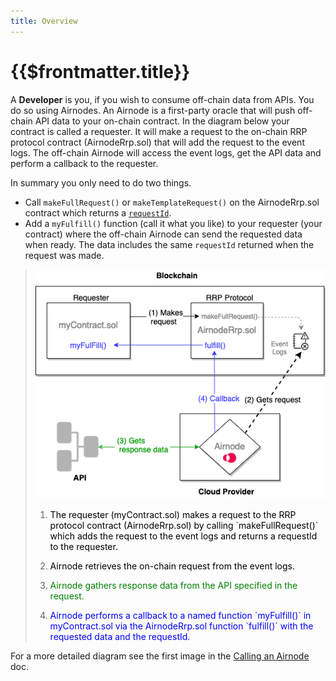 ```yaml
---
title: Overview
---
```


# {{$frontmatter.title}}

<VersionWarning/>

A **Developer** is you, if you wish to consume off-chain data from APIs. You do so using Airnodes. An Airnode is a first-party oracle that will push off-chain API data to your on-chain contract. In the diagram below your contract is called a requester. It will make a request to the on-chain RRP protocol contract (AirnodeRrp.sol) that will add the request to the event logs. The off-chain Airnode will access the event logs, get the API data and perform a callback to the requester.

In summary you only need to do two things.

- Call `makeFullRequest()` or `makeTemplateRequest()` on the AirnodeRrp.sol contract which returns a [`requestId`](../concepts/request.md#requestid).
- Add a `myFulfill()` function (call it what you like) to your requester (your contract) where the off-chain Airnode can send the requested data when ready. The data includes the same `requestId` returned when the request was made.

> ![call](../assets/images/developer-overview.png)
> 
> 1. <p class="diagram-line" style="color:black;">The requester (myContract.sol) makes a request to the RRP protocol contract (AirnodeRrp.sol) by calling `makeFullRequest()` which adds the request to the event logs and returns a requestId to the requester.</p>
> 2. <p class="diagram-line" style="color:black;">Airnode retrieves the on-chain request from the event logs.</p>
> 3. <p class="diagram-line" style="color:green;">Airnode gathers response data from the API specified in the request.</p>
> 4. <p class="diagram-line" style="color:blue;">Airnode performs a callback to a named function `myFulfill()` in myContract.sol via the AirnodeRrp.sol function `fulfill()` with the requested data and the requestId.</p>

For a more detailed diagram see the first image in the [Calling an Airnode](./call-an-airnode.md) doc.
